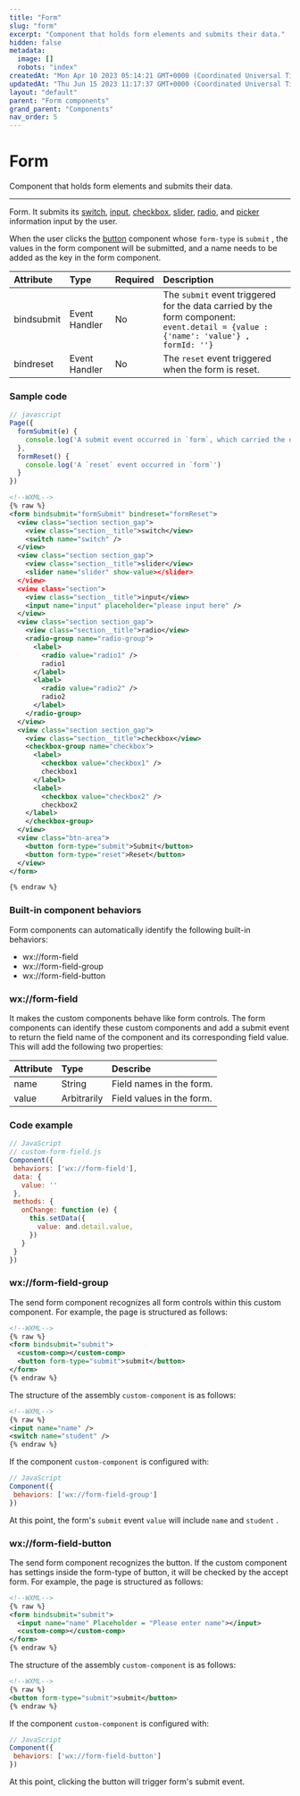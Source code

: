 ```yaml
---
title: "Form"
slug: "form"
excerpt: "Component that holds form elements and submits their data."
hidden: false
metadata: 
  image: []
  robots: "index"
createdAt: "Mon Apr 10 2023 05:14:21 GMT+0000 (Coordinated Universal Time)"
updatedAt: "Thu Jun 15 2023 11:17:37 GMT+0000 (Coordinated Universal Time)"
layout: "default"
parent: "Form components"
grand_parent: "Components"
nav_order: 5
---
```

# Form 
Component that holds form elements and submits their data.

***

Form. It submits its [switch](witch), [input](input), [checkbox](checkbox), [slider](slider), [radio](radio), and [picker](picker) information input by the user.

When the user clicks the [button](doc:button) component whose `form-type` is `submit` , the values in the form component will be submitted, and a name needs to be added as the key in the form component.

| Attribute  | Type          | Required | Description                                                                                                                        |
| :--------- | :------------ | :------- | :--------------------------------------------------------------------------------------------------------------------------------- |
| bindsubmit | Event Handler | No       | The `submit` event triggered for the data carried by the form component: `event.detail = {value : {'name': 'value'} , formId: ''}` |
| bindreset  | Event Handler | No       | The `reset` event triggered when the form is reset.                                                                                |

### Sample code

```javascript
// javascript
Page({
  formSubmit(e) {
  	console.log('A submit event occurred in `form`, which carried the data', e.detail.value)
  },
  formReset() {
  	console.log('A `reset` event occurred in `form`')
  }
})
```
```xml
<!--WXML-->
{% raw %}
<form bindsubmit="formSubmit" bindreset="formReset">
  <view class="section section_gap">
    <view class="section__title">switch</view>
    <switch name="switch" />
  </view>
  <view class="section section_gap">
    <view class="section__title">slider</view>
    <slider name="slider" show-value></slider>
  </view>
  <view class="section">
    <view class="section__title">input</view>
    <input name="input" placeholder="please input here" />
  </view>
  <view class="section section_gap">
    <view class="section__title">radio</view>
    <radio-group name="radio-group">
      <label>
      	<radio value="radio1" />
      	radio1
      </label>
      <label>
      	<radio value="radio2" />
      	radio2
      </label>
    </radio-group>
  </view>
  <view class="section section_gap">
    <view class="section__title">checkbox</view>
    <checkbox-group name="checkbox">
      <label>
      	<checkbox value="checkbox1" />
      	checkbox1
      </label>
      <label>
      	<checkbox value="checkbox2" />
      	checkbox2
    </label>
    </checkbox-group>
  </view>
  <view class="btn-area">
    <button form-type="submit">Submit</button>
    <button form-type="reset">Reset</button>
  </view>
</form>

{% endraw %}
```

### Built-in component behaviors

Form components can automatically identify the following built-in behaviors:

- wx://form-field
- wx://form-field-group
- wx://form-field-button

### wx://form-field

It makes the custom components behave like form controls. The form components can identify these custom components and add a submit event to return the field name of the component and its corresponding field value. This will add the following two properties:

| Attribute | Type        | Describe                  |
| :-------- | :---------- | :------------------------ |
| name      | String      | Field names in the form.  |
| value     | Arbitrarily | Field values in the form. |

### Code example

```javascript
// JavaScript
// custom-form-field.js
Component({
 behaviors: ['wx://form-field'],
 data: {
   value: ''
 },
 methods: {
   onChange: function (e) {
     this.setData({
       value: and.detail.value,
     })
   }
 }
})
```

### wx://form-field-group

The send form component recognizes all form controls within this custom component. For example, the page is structured as follows:

```xml
<!--WXML-->
{% raw %}
<form bindsubmit="submit">
  <custom-comp></custom-comp>
  <button form-type="submit">submit</button>
</form>
{% endraw %}
```

The structure of the assembly `custom-component`  is as follows:

```xml
<!--WXML-->
{% raw %}
<input name="name" />
<switch name="student" />
{% endraw %}
```

If the component `custom-component` is configured with:

```javascript
// JavaScript
Component({
 behaviors: ['wx://form-field-group']
})
```

At this point, the form's `submit` event `value` will include `name` and `student` .

### wx://form-field-button

The send form component recognizes the button. If the custom component has settings inside the form-type of button, it will be checked by the accept form. For example, the page is structured as follows:

```xml
<!--WXML-->
{% raw %}
<form bindsubmit="submit">
  <input name="name" Placeholder = "Please enter name"></input>
  <custom-comp></custom-comp>
</form>
{% endraw %}
```

The structure of the assembly `custom-component`  is as follows:

```xml
<!--WXML-->
{% raw %}
<button form-type="submit">submit</button>
{% endraw %}
```

If the component `custom-component` is configured with:

```javascript
// JavaScript
Component({
 behaviors: ['wx://form-field-button']
})
```

At this point, clicking the button will trigger form's submit event.
